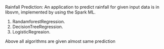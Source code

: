 

Rainfall Prediction: An application to predict rainfall for given input data is in libsvm, implemented by using the Spark ML.

1. RandamforestRegression.
2. DecisionTreeRegression.
3. LogisticRegreaion.

Above all algorithms are given almost same prediction
